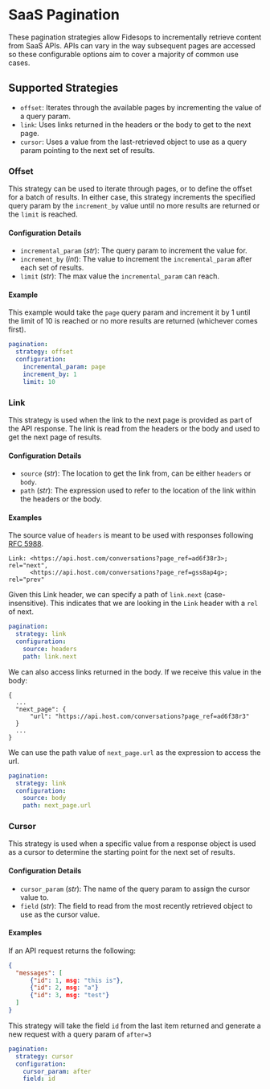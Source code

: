 # SaaS Pagination

These pagination strategies allow Fidesops to incrementally retrieve content from SaaS APIs. APIs can vary in the way subsequent pages are accessed so these configurable options aim to cover a majority of common use cases.

## Supported Strategies
- `offset`: Iterates through the available pages by incrementing the value of a query param.
- `link`: Uses links returned in the headers or the body to get to the next page.
- `cursor`: Uses a value from the last-retrieved object to use as a query param pointing to the next set of results.

### Offset
This strategy can be used to iterate through pages, or to define the offset for a batch of results. In either case, this strategy increments the specified query param by the `increment_by` value until no more results are returned or the `limit` is reached.

#### Configuration Details
- `incremental_param` (_str_): The query param to increment the value for.
- `increment_by` (_int_): The value to increment the `incremental_param` after each set of results.
- `limit` (_str_): The max value the `incremental_param` can reach.

#### Example
This example would take the `page` query param and increment it by 1 until the limit of 10 is reached or no more results are returned (whichever comes first).
```yaml
pagination:
  strategy: offset
  configuration:
    incremental_param: page
    increment_by: 1
    limit: 10
```

### Link
This strategy is used when the link to the next page is provided as part of the API response. The link is read from the headers or the body and used to get the next page of results.

#### Configuration Details
- `source` (_str_): The location to get the link from, can be either `headers` or `body`.
- `path` (_str_): The expression used to refer to the location of the link within the headers or the body.

#### Examples
The source value of `headers` is meant to be used with responses following [RFC 5988](https://datatracker.ietf.org/doc/html/rfc5988#page-6).
```
Link: <https://api.host.com/conversations?page_ref=ad6f38r3>; rel="next",
      <https://api.host.com/conversations?page_ref=gss8ap4g>; rel="prev"
```
Given this Link header, we can specify a path of `link.next` (case-insensitive). This indicates that we are looking in the `Link` header with a `rel` of next.
```yaml
pagination:
  strategy: link
  configuration:
    source: headers
    path: link.next
```

We can also access links returned in the body. If we receive this value in the body:
```
{
  ...
  "next_page": {
      "url": "https://api.host.com/conversations?page_ref=ad6f38r3"
  }
  ...
}
```
We can use the path value of `next_page.url` as the expression to access the url.
```yaml
pagination:
  strategy: link
  configuration:
    source: body
    path: next_page.url
```

### Cursor
This strategy is used when a specific value from a response object is used as a cursor to determine the starting point for the next set of results.

#### Configuration Details
- `cursor_param` (_str_): The name of the query param to assign the cursor value to.
- `field` (_str_): The field to read from the most recently retrieved object to use as the cursor value.

#### Examples
If an API request returns the following:
```json
{
  "messages": [
      {"id": 1, msg: "this is"},
      {"id": 2, msg: "a"}
      {"id": 3, msg: "test"}
  ]
}
```
This strategy will take the field `id` from the last item returned and generate a new request with a query param of `after=3`
```yaml
pagination:
  strategy: cursor
  configuration:
    cursor_param: after
    field: id
```